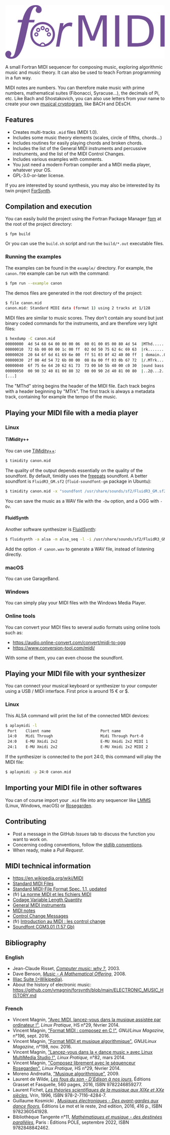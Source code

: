 ![](logo/logo_formidi.svg)

A small Fortran MIDI sequencer for composing music, exploring algorithmic music and music theory. It can also be used to teach Fortran programming in a fun way.

MIDI notes are numbers. You can therefore make music with prime numbers, mathematical suites (Fibonacci, Syracuse...), the decimals of Pi, etc. Like Bach and Shostakovich, you can also use letters from your name to create your own [musical cryptogram](https://en.wikipedia.org/wiki/Musical_cryptogram), like BACH and DEsCH.

## Features

* Creates multi-tracks `.mid` files (MIDI 1.0).
* Includes some music theory elements (scales, circle of fifths, chords...)
* Includes routines for easily playing chords and broken chords.
* Includes the list of the General MIDI instruments and percussive instruments, and the list of the MIDI Control Changes.
* Includes various examples with comments.
* You just need a modern Fortran compiler and a MIDI media player, whatever 
your OS.
* GPL-3.0-or-later license.

If you are interested by sound synthesis, you may also be interested by its twin project [ForSynth](https://github.com/vmagnin/forsynth).

## Compilation and execution

You can easily build the project using the Fortran Package Manager [fpm](https://github.com/fortran-lang/fpm) at the root of the project directory:

```
$ fpm build
```

Or you can use the `build.sh` script and run the `build/*.out` executable files.

### Running the examples
The examples can be found in the `example/` directory. For example, the `canon.f90` example can be run with the command:

```bash
$ fpm run --example canon
```

The demos files are generated in the root directory of the project:

```bash
$ file canon.mid
canon.mid: Standard MIDI data (format 1) using 2 tracks at 1/128
```

MIDI files are similar to music scores. They don't contain any sound but just binary coded commands for the instruments, and are therefore very light files:

```bash
$ hexdump -C canon.mid
00000000  4d 54 68 64 00 00 00 06  00 01 00 05 00 80 4d 54  |MThd..........MT|
00000010  72 6b 00 00 00 1c 00 ff  02 0d 50 75 62 6c 69 63  |rk........Public|
00000020  20 64 6f 6d 61 69 6e 00  ff 51 03 0f 42 40 00 ff  | domain..Q..B@..|
00000030  2f 00 4d 54 72 6b 00 00  08 8a 00 ff 03 0b 67 72  |/.MTrk........gr|
00000040  6f 75 6e 64 20 62 61 73  73 00 b0 5b 40 00 c0 30  |ound bass..[@..0|
00000050  00 90 32 40 81 00 80 32  00 00 90 2d 40 81 00 80  |..2@...2...-@...|
[...]
```
The "MThd" string begins the header of the MIDI file. Each track begins with a header beginning by "MTrk". The first track is always a metadata track, containing for example the tempo of the music.

## Playing your MIDI file with a media player

### Linux

#### TiMidity++

You can use [TiMidity++](http://timidity.sourceforge.net/):

```bash
$ timidity canon.mid
```

The quality of the output depends essentially on the quality of the soundfont. By default, timidity uses the [freepats](http://freepats.zenvoid.org/) soundfont. A better soundfont is `FluidR3_GM.sf2` (`fluid-soundfont-gm` package in Ubuntu):

```bash
$ timidity canon.mid -x "soundfont /usr/share/sounds/sf2/FluidR3_GM.sf2"
```

You can save the music as a WAV file with the `-Ow` option, and a OGG with `-Ov`.

#### FluidSynth

Another software synthesizer is [FluidSynth](https://www.fluidsynth.org/):

```bash
$ fluidsynth -a alsa -m alsa_seq -l -i /usr/share/sounds/sf2/FluidR3_GM.sf2 canon.mid
```
Add the option `-F canon.wav` to generate a WAV file, instead of listening directly.

### macOS

You can use GarageBand.

### Windows

You can simply play your MIDI files with the Windows Media Player.

### Online tools

You can convert your MIDI files to several audio formats using online tools such as:

* https://audio.online-convert.com/convert/midi-to-ogg
* https://www.conversion-tool.com/midi/

With some of them, you can even choose the soundfont.

## Playing your MIDI file with your synthesizer

You can connect your musical keyboard or synthesizer to your computer using a USB / MIDI interface. First price is around 15 € or $.

### Linux

This ALSA command will print the list of the connected MIDI devices:

```bash
$ aplaymidi -l
 Port    Client name                      Port name
 14:0    Midi Through                     Midi Through Port-0
 24:0    E-MU Xmidi 2x2                   E-MU Xmidi 2x2 MIDI 1
 24:1    E-MU Xmidi 2x2                   E-MU Xmidi 2x2 MIDI 2
```

If the synthesizer is connected to the port 24:0, this command will play the MIDI file:

```bash
$ aplaymidi -p 24:0 canon.mid
```

## Importing your MIDI file in other softwares

You can of course import your `.mid` file into any sequencer like [LMMS](https://lmms.io/) (Linux, Windows, macOS) or [Rosegarden](http://www.rosegardenmusic.com/).


## Contributing

* Post a message in the GitHub *Issues* tab to discuss the function you want to work on.
* Concerning coding conventions, follow the [stdlib conventions](https://github.com/fortran-lang/stdlib/blob/master/STYLE_GUIDE.md).
* When ready, make a *Pull Request*.

## MIDI technical information

* https://en.wikipedia.org/wiki/MIDI
* [Standard MIDI Files](https://midi.org/standard-midi-files)
* [Standard MIDI-File Format Spec. 1.1, updated](https://www.cs.cmu.edu/~music/cmsip/readings/Standard-MIDI-file-format-updated.pdf)
* (fr) [La norme MIDI et les fichiers MIDI](https://www.jchr.be/linux/midi-format.htm)
* [Codage Variable Length Quantity](https://en.wikipedia.org/wiki/Variable-length_quantity)
* [General MIDI instruments](https://en.wikipedia.org/wiki/General_MIDI)
* [MIDI notes](https://www.inspiredacoustics.com/en/MIDI_note_numbers_and_center_frequencies)
* [Control Change Messages](https://midi.org/midi-1-0-control-change-messages)
* (fr) [Introduction au MIDI : les control change](https://fr.audiofanzine.com/mao/editorial/dossiers/le-midi-les-midi-control-change.html)
* [Soundfont CGM3.01 (1.57 Gb)](http://www.bismutnetwork.com/04CrisisGeneralMidi/Soundfont3.0.php)


## Bibliography
### English

* Jean-Claude Risset, [*Computer music: why ?*](https://www.posgrado.unam.mx/musica/lecturas/tecnologia/optativasRecomendadas/Risset_ComputerMusic%20why.pdf), 2003.
* Dave Benson, [*Music - A Mathematical Offering*](https://homepages.abdn.ac.uk/d.j.benson/pages/html/music.pdf), 2008.
* [Illiac Suite (>Wikipedia)](https://en.wikipedia.org/wiki/Illiac_Suite).
* About the history of electronic music: https://github.com/vmagnin/forsynth/blob/main/ELECTRONIC_MUSIC_HISTORY.md

### French
* Vincent Magnin, ["Avec MIDI, lancez-vous dans la musique assistée par ordinateur !"](https://connect.ed-diamond.com/Linux-Pratique/lphs-029/avec-midi-lancez-vous-dans-la-musique-assistee-par-ordinateur), *Linux Pratique*, HS n°29, février 2014.
* Vincent Magnin, ["Format MIDI : composez en C !"](https://connect.ed-diamond.com/GNU-Linux-Magazine/GLMF-196/Format-MIDI-composez-en-C), *GNU/Linux Magazine,* n°196, sept. 2016.
* Vincent Magnin, ["Format MIDI et musique algorithmique"](https://connect.ed-diamond.com/GNU-Linux-Magazine/GLMF-198/Format-MIDI-et-musique-algorithmique), *GNU/Linux Magazine,* n°198, nov. 2016.
* Vincent Magnin, ["Lancez-vous dans la « dance music » avec Linux MultiMedia Studio !"](https://connect.ed-diamond.com/Linux-Pratique/lp-082/lancez-vous-dans-la-dance-music-avec-linux-multimedia-studio), *Linux Pratique,* n°82, mars 2014.
* Vincent Magnin, ["Composez librement avec le séquenceur Rosegarden"](https://connect.ed-diamond.com/Linux-Pratique/lphs-029/composez-librement-avec-le-sequenceur-rosegarden), *Linux Pratique,* HS n°29, février 2014.
* Moreno Andreatta, ["Musique algorithmique"](http://articles.ircam.fr/textes/Andreatta11b/index.pdf), 2009.
* Laurent de Wilde, [*Les fous du son - D'Edison à nos jours*](https://www.grasset.fr/livres/les-fous-du-son-9782246859277), Éditions Grasset et Fasquelle, 560 pages, 2016, ISBN 9782246859277.
* Laurent Fichet, [*Les théories scientifiques de la musique aux XIXe et XXe siècles*](https://www.vrin.fr/livre/9782711642847/les-theories-scientifiques-de-la-musique), Vrin, 1996, ISBN 978-2-7116-4284-7.
* Guillaume Kosmicki , [*Musiques électroniques - Des avant-gardes aux dance floors*](https://lemotetlereste.com/musiques/musiqueselectroniquesnouvelleedition/), Éditions Le mot et le reste, 2nd edition, 2016, 416 p., ISBN 9782360541928.
* Bibliothèque Tangente n°11, [*Mathématiques et musique - des destinées parallèles*](https://www.lalibrairie.com/livres/mathematiques-et-musique--des-destinees-paralleles--2022_0-9115242_9782848842462.html), Paris : Éditions POLE, septembre 2022, ISBN 9782848842462.
